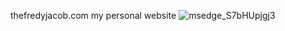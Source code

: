 thefredyjacob.com my personal website 
![msedge_S7bHUpjgj3](https://github.com/user-attachments/assets/f07e17ba-fafa-4983-8ba1-dfa7c0535195)
